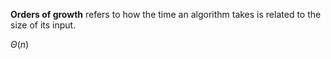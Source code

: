 **Orders of growth** refers to how the time an algorithm takes is related to the size of its input.

$Θ(n)$